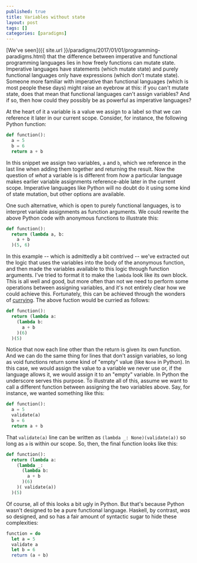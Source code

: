 ```yaml
---
published: true
title: Variables without state
layout: post
tags: []
categories: [paradigms]
---
```

[We've seen]({{ site.url }}/paradigms/2017/01/01/programming-paradigms.html) that the difference between imperative and functional programming languages lies in how freely functions can mutate state. Imperative languages have statements (which mutate state) and purely functional languages only have expressions (which don't mutate state). Someone more familiar with imperative than functional languages (which is most people these days) might raise an eyebrow at this: if you can't mutate state, does that mean that functional languages can't assign variables? And if so, then how could they possibly be as powerful as imperative languages?

At the heart of it a variable is a value we assign to a label so that we can reference it later in our current scope. Consider, for instance, the following Python function:

```python
def function():
  a = 5
  b = 6
  return a + b
```

In this snippet we assign two variables, `a` and `b`, which we reference in the last line when adding them together and returning the result. Now the question of *what* a variable is is different from *how* a particular language makes earlier variable assignments reference-able later in the current scope. Imperative languages like Python will no doubt do it using some kind of state mutation, but other options are available.

One such alternative, which is open to purely functional languages, is to interpret variable assignments as function arguments. We could rewrite the above Python code with anonymous functions to illustrate this:

```python
def function():
  return (lambda a, b:
    a + b
  )(5, 6)
```

In this example -- which is admittedly a bit contrived -- we've extracted out the logic that uses the variables into the body of the anonymous function, and then made the variables available to this logic through function arguments. I've tried to format it to make the `lambda` look like its own block. This is all well and good, but more often than not we need to perform some operations between assigning variables, and it's not entirely clear how we could achieve this. Fortunately, this can be achieved through the wonders of [currying](https://en.wikipedia.org/wiki/Currying). The above fuction would be curried as follows:

```python
def function():
  return (lambda a:
    (lambda b:
      a + b
    )(6)
  )(5)
```

Notice that now each line other than the return is given its own function. And we can do the same thing for lines that don't assign variables, so long as void functions return some kind of "empty" value (like `None` in Python). In this case, we would assign the value to a variable we never use or, if the language allows it, we would assign it to an "empty" variable. In Python the underscore serves this purpose. To illustrate all of this, assume we want to call a different function between assigning the two variables above. Say, for instance, we wanted something like this:

```python
def function():
  a = 5
  validate(a)
  b = 6
  return a + b
```

That `validate(a)` line can be written as `(lambda _: None)(validate(a))` so long as `a` is within our scope. So, then, the final function looks like this:

```python
def function():
  return (lambda a:
    (lambda _:
      (lambda b:
        a + b
      )(6)
    )( validate(a))
  )(5)
```

Of course, all of this looks a bit ugly in Python. But that's because Python wasn't designed to be a pure functional language. Haskell, by contrast, *was* so designed, and so has a fair amount of syntactic sugar to hide these complexities:

```haskell
function = do
  let a = 5
  validate a
  let b = 6
  return (a + b)
```

